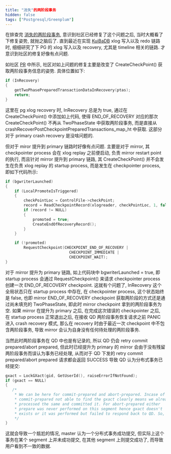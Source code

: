 ```yaml
---
title: "消失"的两阶段事务
hidden: false
tags: ["Postgresql/Greenplum"]
---
```


在排查完 [消失的两阶段事务]({{site.url}}/2021/02/14/prepared-xact/), 意识到社区已经修复了这个问题之后, 当时大概看了下修复姿势, 就抛之脑后了. 直到最近在实现 [KuiBaDB](https://github.com/hidva/KuiBaDB) xlog 写入以及 redo 链路时, 细细研究了下 PG 的 xlog 写入以及 recovery, 尤其是 timeline 相关的链路. 才意识到社区的修复好像有点问题.

如社区 [PR](http://hidva.com/g?u=https://github.com/greenplum-db/gpdb/pull/10654) 中所示, 社区对如上问题的修复主要是改变了 CreateCheckPoint() 获取两阶段事务信息的姿势. 具体位置如下:

```c
if (InRecovery)
{
    getTwoPhasePreparedTransactionDataInRecovery(ptas);
    return;
}
```

这里在 pg xlog recovery 时, InRecovery 总是为 true, 通过在 CreateCheckPoint() 中添加如上代码, 使得 END_OF_RECOVERY 对应的那次 CreateCheckPoint() 不再从 TwoPhaseState 中获取两阶段事务, 而是直接从 crashRecoverPostCheckpointPreparedTransactions_map_ht 中获取. 这部分对于 primary crash recovery 是没啥问题的.

但对于 miror 提升到 primary 链路时好像有点问题. 主要是对于 mirror, 其 checkpointer process 会在 xlog replay 之前便启动, 负责 mirror restart point 的执行, 而且针对 mirror 提升到 primary 链路, 其 CreateCheckPoint() 并不会发生在负责 xlog replay 的 startup process, 而是发生在 checkpointer process, 即如下代码所示:

```c
if (bgwriterLaunched)
{
    if (LocalPromoteIsTriggered)
    {
        checkPointLoc = ControlFile->checkPoint;
        record = ReadCheckpointRecord(xlogreader, checkPointLoc, 1, false);
        if (record != NULL)
        {
            promoted = true;
            CreateEndOfRecoveryRecord();
        }
    }

    if (!promoted)
        RequestCheckpoint(CHECKPOINT_END_OF_RECOVERY |
                            CHECKPOINT_IMMEDIATE |
                            CHECKPOINT_WAIT);
}
```

对于 mirror 提升为 primary 链路, 如上代码块中 bgwriterLaunched = true, 即 startup process 会通过 RequestCheckpoint() 来请求 checkpointer process 创建一次 END_OF_RECOVERY checkpoint. 这就有个问题了, InRecovery 这个全局状态只在 startup process 中存在, 在 checkpointer process, 这个状态始终是 false, 也即 mirror END_OF_RECOVERY checkpoint 获取两阶段的方式还是通过尚未填充的 TwoPhaseState, 即此时 mirror checkpoint 拿到的两阶段事务为空. 如果 mirror 在提升为 primary 之后, 在完成这次错误的 checkpointer 之后, 在 startup process 正常退出之后, 在接收 QD 两阶段事务恢复请求之前 PANIC 进入 crash recovery 模式, 那么在 recovery 时由于最近一次 checkpoint 中不包含两阶段事务, 导致 mirror 会认为自身没有任何待处理的两阶段事务.

当然此时两阶段事务在 QD 中也是有记录的, 所以 QD 仍会 retry commit prepared/abort prepared, 但此时已经提升为 primary 的 mirror 会由于没有残留两阶段事务而误认为事务已经处理, 从而对于 QD 下发的 retry commit prepared/abort prepared 请求都会返回 SUCCESS 导致 QD 认为分布式事务已经提交:

```c
gxact = LockGXact(gid, GetUserId(), raiseErrorIfNotFound);
if (gxact == NULL)
{
   /*
    * We can be here for commit-prepared and abort-prepared. Incase of
    * commit-prepared not able to find the gxact clearly means we already
    * processed the same and committed it. For abort-prepared either
    * prepare was never performed on this segment hence gxact doesn't
    * exists or it was performed but failed to respond back to QD. So,
    */
}
```

这就会导致一个尴尬的情况, master 认为一个分布式事务成功提交, 但实际上这个事务在某个 segment 上并未成功提交, 在其他 segment 上则提交成功了, 而导致用户看到不一致的数据.
